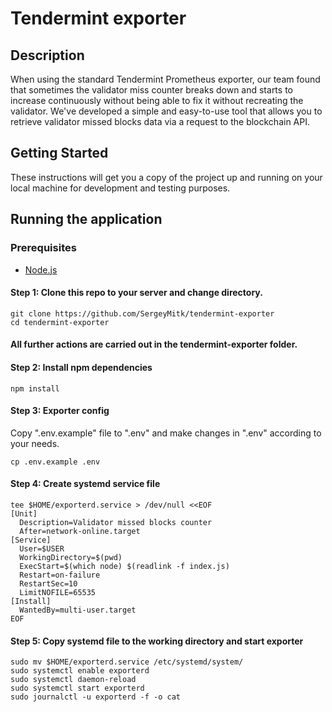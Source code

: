 # Tendermint exporter
## Description
When using the standard Tendermint Prometheus exporter, our team found that sometimes the validator miss counter breaks down and starts to increase continuously without being able to fix it without recreating the validator.
We've developed a simple and easy-to-use tool that allows you to retrieve validator missed blocks data via a request to the blockchain API.

## Getting Started
These instructions will get you a copy of the project up and running on your local machine for development and testing purposes.

## Running the application

### Prerequisites
- [Node.js](https://nodejs.org)

#### Step 1: Clone this repo to your server and change directory.
```shell
git clone https://github.com/SergeyMitk/tendermint-exporter
cd tendermint-exporter
```
#### All further actions are carried out in the tendermint-exporter folder. 

#### Step 2: Install npm dependencies 
```shell
npm install
```

#### Step 3: Exporter config
Copy ".env.example" file to ".env" and make changes in ".env" according to your needs.
```shell
cp .env.example .env
```

#### Step 4: Create systemd service file
```shell
tee $HOME/exporterd.service > /dev/null <<EOF
[Unit]
  Description=Validator missed blocks counter
  After=network-online.target
[Service]
  User=$USER
  WorkingDirectory=$(pwd)
  ExecStart=$(which node) $(readlink -f index.js)
  Restart=on-failure
  RestartSec=10
  LimitNOFILE=65535
[Install]
  WantedBy=multi-user.target
EOF
```

#### Step 5: Copy systemd file to the working directory and start exporter
```shell
sudo mv $HOME/exporterd.service /etc/systemd/system/
sudo systemctl enable exporterd
sudo systemctl daemon-reload
sudo systemctl start exporterd
sudo journalctl -u exporterd -f -o cat
```
